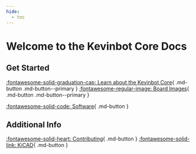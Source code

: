 ```yaml
---
hide:
  - toc
---
```


# Welcome to the Kevinbot Core Docs

## Get Started

[:fontawesome-solid-graduation-cap: Learn about the Kevinbot Core](Learn-about-Kevinbot-P2-Board.md){ .md-button .md-button--primary }
[:fontawesome-regular-image: Board Images](Board-Images.md){ .md-button .md-button--primary }

[:fontawesome-solid-code: Software](Software.md){ .md-button }

## Additional Info

[:fontawesome-solid-heart: Contributing](Contributing.md){ .md-button }
[:fontawesome-solid-link: KiCAD](https://www.kicad.org/){ .md-button }
